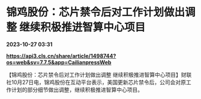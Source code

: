 # 锦鸡股份：芯片禁令后对工作计划做出调整 继续积极推进智算中心项目

**2023-10-27 03:31**

**https://api3.cls.cn/share/article/1498744?os=web&sv=7.7.5&app=CailianpressWeb**

【锦鸡股份：芯片禁令后对工作计划做出调整 继续积极推进智算中心项目】财联社10月27日电，锦鸡股份在互动平台表示，美国更新芯片禁令后，公司会对原工作计划的部分细节做出调整，继续积极推进智算中心项目。